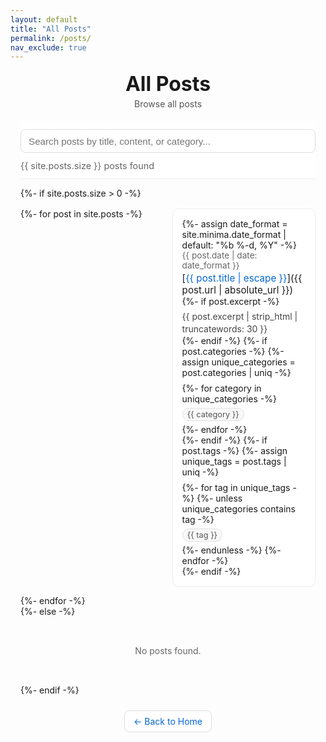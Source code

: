 ```yaml
---
layout: default
title: "All Posts"
permalink: /posts/
nav_exclude: true
---
```


<div class="posts-page">
  <header class="page-header">
    <h1 class="page-title">All Posts</h1>
    <p class="page-description">Browse all posts</p>
  </header>

  <!-- Search Section -->
  <div class="search-section">
    <div class="search-container">
      <input type="text" id="searchInput" placeholder="Search posts by title, content, or category..." class="search-input">
      <div class="search-filters" id="dynamicFilters"></div>
    </div>
    <div class="search-results-info">
      <span id="resultsCount">{{ site.posts.size }} posts found</span>
    </div>
  </div>

  {%- if site.posts.size > 0 -%}
    <div class="posts-list" id="postsList">
      {%- for post in site.posts -%}
      <article class="post-item" data-title="{{ post.title | downcase }}" data-excerpt="{{ post.excerpt | strip_html | downcase }}" data-categories="{{ post.categories | join: ' ' | downcase }}" data-tags="{{ post.tags | join: ' ' | downcase }}">
        {%- assign date_format = site.minima.date_format | default: "%b %-d, %Y" -%}
        <div class="post-meta">{{ post.date | date: date_format }}</div>
        <div class="post-link-md">
          [<a href="{{ post.url | absolute_url }}">{{ post.title | escape }}</a>]({{ post.url | absolute_url }})
        </div>
        {%- if post.excerpt -%}
          <div class="post-excerpt">{{ post.excerpt | strip_html | truncatewords: 30 }}</div>
        {%- endif -%}
        {%- if post.categories -%}
          {%- assign unique_categories = post.categories | uniq -%}
          <div class="post-categories">
            {%- for category in unique_categories -%}
              <span class="category-tag">{{ category }}</span>
            {%- endfor -%}
          </div>
        {%- endif -%}
        {%- if post.tags -%}
          {%- assign unique_tags = post.tags | uniq -%}
          <div class="post-tags">
            {%- for tag in unique_tags -%}
              {%- unless unique_categories contains tag -%}
                <span class="tag">{{ tag }}</span>
              {%- endunless -%}
            {%- endfor -%}
          </div>
        {%- endif -%}
      </article>
      {%- endfor -%}
    </div>
  {%- else -%}
    <div class="no-posts">
      <p>No posts found.</p>
    </div>
  {%- endif -%}

  <div class="back-to-home">
    <a href="{{ "/" | relative_url }}" class="btn">← Back to Home</a>
  </div>
</div>

<style>
.posts-page { max-width: 1000px; margin: 0 auto; padding: 0 1rem 2rem; }
.page-header { margin: 1rem 0 1.25rem; }
.page-title { margin: 0; font-size: 2rem; }
.page-description { color: #555; margin-top: 0.25rem; }

.search-section { position: sticky; top: 0; background: #fff; padding: 0.75rem 0; z-index: 5; border-bottom: 1px solid #eee; }
.search-container { display: flex; flex-direction: column; gap: 0.5rem; }
.search-input { width: 100%; padding: 0.6rem 0.75rem; border: 1px solid #ddd; border-radius: 8px; font-size: 0.95rem; }
.search-filters { display: flex; flex-wrap: wrap; gap: 0.4rem; }
.filter-btn { padding: 0.25rem 0.6rem; border: 1px solid #ddd; border-radius: 999px; background: #fafafa; color: #444; cursor: pointer; font-size: 0.85rem; }
.filter-btn:hover { background: #f0f0f0; }
.filter-btn.active { background: #0366d6; color: #fff; border-color: #0366d6; }
.search-results-info { margin-top: 0.25rem; color: #666; font-size: 0.9rem; }

.posts-list { display: grid; grid-template-columns: repeat(1, minmax(0, 1fr)); gap: 0.9rem; margin-top: 1rem; }
@media (min-width: 700px) { .posts-list { grid-template-columns: repeat(2, minmax(0, 1fr)); } }

.post-item { border: 1px solid #eaecef; border-radius: 10px; padding: 0.9rem; background: #fff; transition: box-shadow 0.2s ease, transform 0.05s ease; }
.post-item:hover { box-shadow: 0 4px 14px rgba(0,0,0,0.06); transform: translateY(-1px); }
.post-meta { color: #666; font-size: 0.85rem; }
.post-title { margin: 0.2rem 0 0; font-size: 1.05rem; }
.post-link { text-decoration: none; color: #24292e; }
.post-link:hover { text-decoration: underline; }
.post-excerpt { color: #444; margin-top: 0.35rem; line-height: 1.45; }
.post-categories, .post-tags { display: flex; flex-wrap: wrap; gap: 0.35rem; margin-top: 0.5rem; }
.category-tag, .tag { display: inline-block; padding: 0.12rem 0.45rem; border: 1px solid #e0e0e0; border-radius: 999px; font-size: 0.8rem; color: #555; background: #f8f8f8; }
.post-link-md { margin-top: 0.2rem; font-size: 0.95rem; }
.post-link-md a { color: #0366d6; word-break: break-all; text-decoration: none; }
.post-link-md a:hover { text-decoration: underline; }

.back-to-home { text-align: center; margin: 1.5rem 0 0; }
.btn { display: inline-block; padding: 0.5rem 0.9rem; border: 1px solid #ddd; border-radius: 8px; background: #fff; color: #0366d6; text-decoration: none; }
.btn:hover { background: #f6f8fa; }

.no-posts { text-align: center; color: #666; padding: 2rem 0; }
</style>

<script>
document.addEventListener('DOMContentLoaded', function() {
  const searchInput = document.getElementById('searchInput');
  const filtersHost = document.getElementById('dynamicFilters');
  const postItems = document.querySelectorAll('.post-item');
  const resultsCount = document.getElementById('resultsCount');
  
  let currentFilter = 'all';
  let filterButtons = [];

  function buildFilters() {
    const freq = new Map();
    postItems.forEach(p => {
      const cats = (p.dataset.categories || '').split(/\s+/).filter(Boolean);
      const tags = (p.dataset.tags || '').split(/\s+/).filter(Boolean);
      const all = [...cats, ...tags].map(s => s.toLowerCase());
      const uniq = Array.from(new Set(all));
      uniq.forEach(k => freq.set(k, (freq.get(k) || 0) + 1));
    });
    const entries = Array.from(freq.entries()).sort((a,b) => b[1]-a[1]).slice(0, 24);
    const frag = document.createDocumentFragment();
    const mk = (label, filter, active=false) => {
      const btn = document.createElement('button');
      btn.className = 'filter-btn' + (active ? ' active' : '');
      btn.dataset.filter = filter;
      btn.textContent = label;
      btn.addEventListener('click', function(){
        filterButtons.forEach(b => b.classList.remove('active'));
        this.classList.add('active');
        currentFilter = this.dataset.filter;
        performSearch();
      });
      return btn;
    };
    frag.appendChild(mk('All', 'all', true));
    entries.forEach(([k, count]) => frag.appendChild(mk(`${k} (${count})`, k)));
    filtersHost.innerHTML = '';
    filtersHost.appendChild(frag);
    filterButtons = Array.from(filtersHost.querySelectorAll('.filter-btn'));
  }
  
  function performSearch() {
    const searchTerm = (searchInput.value || '').toLowerCase();
    let visibleCount = 0;
    
    postItems.forEach(post => {
      const title = post.dataset.title || '';
      const excerpt = post.dataset.excerpt || '';
      const categories = post.dataset.categories || '';
      const tags = post.dataset.tags || '';
      
      const matchesSearch = searchTerm === '' || 
        title.includes(searchTerm) || 
        excerpt.includes(searchTerm) || 
        categories.includes(searchTerm) ||
        tags.includes(searchTerm);
      
      const matchesFilter = currentFilter === 'all' || 
        categories.includes(currentFilter) ||
        tags.includes(currentFilter);
      
      if (matchesSearch && matchesFilter) {
        post.style.display = 'block';
        visibleCount++;
      } else {
        post.style.display = 'none';
      }
    });
    
    resultsCount.textContent = `${visibleCount} posts found`;
  }
  
  buildFilters();
  
  if (searchInput) {
    searchInput.addEventListener('input', performSearch);
  }
  performSearch();
});
</script>


